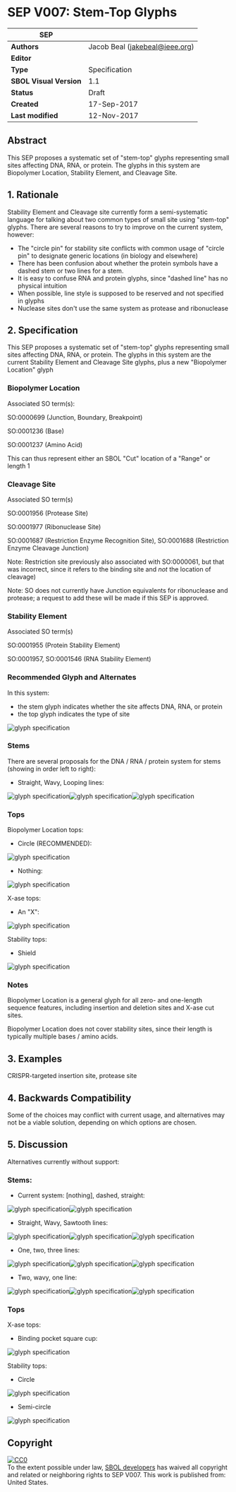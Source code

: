 # SEP V007: Stem-Top Glyphs

| SEP | <leave empty> |
| --- | --- |
| **Authors** | Jacob Beal (jakebeal@ieee.org) |
| **Editor** | <leave empty> |
| **Type** | Specification |
| **SBOL Visual Version** | 1.1 |
| **Status** | Draft |
| **Created** | 17-Sep-2017 |
| **Last modified** | 12-Nov-2017 |
## Abstract

This SEP proposes a systematic set of "stem-top" glyphs representing small sites affecting DNA, RNA, or protein. The glyphs in this system are Biopolymer Location, Stability Element, and Cleavage Site.

## 1. Rationale <a name="rationale"></a>

Stability Element and Cleavage site currently form a semi-systematic language for talking about two common types of small site using "stem-top" glyphs. There are several reasons to try to improve on the current system, however:

- The "circle pin" for stability site conflicts with common usage of "circle pin" to designate generic locations (in biology and elsewhere)
- There has been confusion about whether the protein symbols have a dashed stem or two lines for a stem.
- It is easy to confuse RNA and protein glyphs, since "dashed line" has no physical intuition
- When possible, line style is supposed to be reserved and not specified in glyphs
- Nuclease sites don't use the same system as protease and ribonuclease

## 2. Specification <a name="specification"></a>

This SEP proposes a systematic set of "stem-top" glyphs representing small sites affecting DNA, RNA, or protein.  The glyphs in this system are the current Stability Element and Cleavage Site glyphs, plus a new "Biopolymer Location" glyph

### Biopolymer Location

Associated SO term(s):

SO:0000699 (Junction, Boundary, Breakpoint)

SO:0001236 (Base)

SO:0001237 (Amino Acid)

This can thus represent either an SBOL "Cut" location of a "Range" or length 1

### Cleavage Site

Associated SO term(s)

SO:0001956 (Protease Site)

SO:0001977 (Ribonuclease Site)

SO:0001687 (Restriction Enzyme Recognition Site), SO:0001688 (Restriction Enzyme Cleavage Junction)

Note: Restriction site previously also associated with SO:0000061, but that was incorrect, since it refers to the binding site and *not* the location of cleavage)

Note: SO does not currently have Junction equivalents for ribonuclease and protease; a request to add these will be made if this SEP is approved.

### Stability Element

Associated SO term(s)

SO:0001955 (Protein Stability Element)

SO:0001957, SO:0001546 (RNA Stability Element)


### Recommended Glyph and Alternates

In this system:

- the stem glyph indicates whether the site affects DNA, RNA, or protein
- the top glyph indicates the type of site

![glyph specification](https://raw.githubusercontent.com/SynBioDex/SBOLv-realizations/a30f24c/Glyphs/cut/stem-top-specification.png)

### Stems
There are several proposals for the DNA / RNA / protein system for stems (showing in order left to right):

- Straight, Wavy, Looping lines:

![glyph specification](https://raw.githubusercontent.com/SynBioDex/SBOLv-realizations/a30f24c/Glyphs/cut/stem-top-specification-straight.png)![glyph specification](https://raw.githubusercontent.com/SynBioDex/SBOLv-realizations/a30f24c/Glyphs/cut/stem-top-specification-wavy.png)![glyph specification](https://raw.githubusercontent.com/SynBioDex/SBOLv-realizations/90e8478/Glyphs/cut/stem-top-specification-loops.png)

### Tops

 Biopolymer Location tops:

- Circle (RECOMMENDED):

![glyph specification](https://raw.githubusercontent.com/SynBioDex/SBOLv-realizations/a30f24c/Glyphs/cut/stem-top-specification-straight.png)

- Nothing:

![glyph specification](https://raw.githubusercontent.com/SynBioDex/SBOLv-realizations/a30f24c/Glyphs/cut/stem-top-specification-plain.png)


X-ase tops:

- An "X":

![glyph specification](https://raw.githubusercontent.com/SynBioDex/SBOLv-realizations/a30f24c/Glyphs/cut/stem-top-specification-X.png)


Stability tops:

- Shield

![glyph specification](https://raw.githubusercontent.com/SynBioDex/SBOLv-realizations/90e8478/Glyphs/cut/stem-top-specification-shield.png)

### Notes
 Biopolymer Location is a general glyph for all zero- and one-length sequence features, including insertion and deletion sites and X-ase cut sites.

Biopolymer Location does not cover stability sites, since their length is typically multiple bases / amino acids.

## 3. Examples <a name='example'></a>

CRISPR-targeted insertion site, protease site

## 4. Backwards Compatibility <a name='compatibility'></a>

Some of the choices may conflict with current usage, and alternatives may not be a viable solution, depending on which options are chosen. 

## 5. Discussion <a name='discussion'></a>

Alternatives currently without support:

### Stems:
- Current system: [nothing], dashed, straight:

![glyph specification](https://raw.githubusercontent.com/SynBioDex/SBOLv-realizations/a30f24c/Glyphs/cut/stem-top-specification-dashed.png)![glyph specification](https://raw.githubusercontent.com/SynBioDex/SBOLv-realizations/a30f24c/Glyphs/cut/stem-top-specification-straight.png)

- Straight, Wavy, Sawtooth lines:

![glyph specification](https://raw.githubusercontent.com/SynBioDex/SBOLv-realizations/a30f24c/Glyphs/cut/stem-top-specification-straight.png)![glyph specification](https://raw.githubusercontent.com/SynBioDex/SBOLv-realizations/a30f24c/Glyphs/cut/stem-top-specification-wavy.png)![glyph specification](https://raw.githubusercontent.com/SynBioDex/SBOLv-realizations/cd93a0b/Glyphs/cut/stem-top-specification-sawtooth-sharper.png)


- One, two, three lines:

![glyph specification](https://raw.githubusercontent.com/SynBioDex/SBOLv-realizations/a30f24c/Glyphs/cut/stem-top-specification-straight.png)![glyph specification](https://raw.githubusercontent.com/SynBioDex/SBOLv-realizations/a30f24c/Glyphs/cut/stem-top-specification-double.png)![glyph specification](https://raw.githubusercontent.com/SynBioDex/SBOLv-realizations/a30f24c/Glyphs/cut/stem-top-specification-triple.png)

- Two, wavy, one line:

![glyph specification](https://raw.githubusercontent.com/SynBioDex/SBOLv-realizations/a30f24c/Glyphs/cut/stem-top-specification-double.png)![glyph specification](https://raw.githubusercontent.com/SynBioDex/SBOLv-realizations/a30f24c/Glyphs/cut/stem-top-specification-wavy.png)![glyph specification](https://raw.githubusercontent.com/SynBioDex/SBOLv-realizations/a30f24c/Glyphs/cut/stem-top-specification-straight.png)
### Tops

X-ase tops:
- Binding pocket square cup:

![glyph specification](https://raw.githubusercontent.com/SynBioDex/SBOLv-realizations/a30f24c/Glyphs/cut/stem-top-specification-cup.png)


Stability tops:
- Circle

![glyph specification](https://raw.githubusercontent.com/SynBioDex/SBOLv-realizations/a30f24c/Glyphs/cut/stem-top-specification-straight.png)

- Semi-circle

![glyph specification](https://raw.githubusercontent.com/SynBioDex/SBOLv-realizations/a30f24c/Glyphs/cut/stem-top-specification-semicircle.png)


## Copyright <a name='copyright'></a>

<p xmlns:dct="http://purl.org/dc/terms/" xmlns:vcard="http://www.w3.org/2001/vcard-rdf/3.0#">
  <a rel="license"
     href="http://creativecommons.org/publicdomain/zero/1.0/">
    <img src="http://i.creativecommons.org/p/zero/1.0/88x31.png" style="border-style: none;" alt="CC0" />
  </a>
  <br />
  To the extent possible under law,
  <a rel="dct:publisher"
     href="sbolstandard.org">
    <span property="dct:title">SBOL developers</span></a>
  has waived all copyright and related or neighboring rights to
  <span property="dct:title">SEP V007</span>.
This work is published from:
<span property="vcard:Country" datatype="dct:ISO3166"
      content="US" about="sbolstandard.org">
  United States</span>.
</p>

